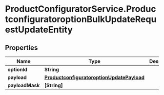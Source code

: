 # ProductConfiguratorService.ProductconfiguratoroptionBulkUpdateRequestUpdateEntity

## Properties

Name | Type | Description | Notes
------------ | ------------- | ------------- | -------------
**optionId** | **String** |  | [optional] 
**payload** | [**ProductconfiguratoroptionUpdatePayload**](ProductconfiguratoroptionUpdatePayload.md) |  | [optional] 
**payloadMask** | **[String]** |  | [optional] 


